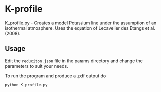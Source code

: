K-profile
=========

K_profile.py - Creates a model Potassium line under the assumption of an isothermal atmosphere. Uses the equation of Lecavelier des Etangs et al. (2008).

Usage
-----

Edit the `reduciton.json` file in the params directory and change the parameters to suit your needs.

To run the program and produce a .pdf output do

```python
python K_profile.py
```